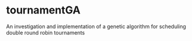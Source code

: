 # tournamentGA
An investigation and implementation of a genetic algorithm for scheduling double round robin tournaments

